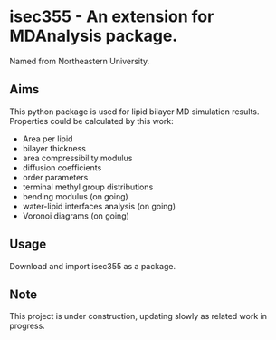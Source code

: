 # isec355 - An extension for MDAnalysis package.
Named from Northeastern University.

## Aims
This python package is used for lipid bilayer MD simulation results. Properties could be calculated by this work:

* Area per lipid 
* bilayer thickness
* area compressibility modulus
* diffusion coefficients
* order parameters
* terminal methyl group distributions
* bending modulus (on going)
* water-lipid interfaces analysis (on going)
* Voronoi diagrams (on going)

## Usage
Download and import isec355 as a package.

## Note
This project is under construction, updating slowly as related work in progress.
